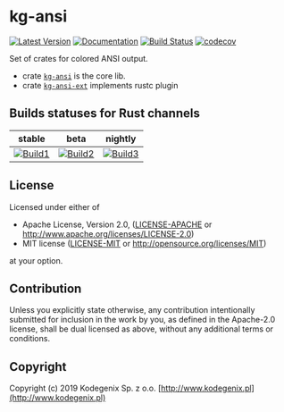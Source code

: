 # kg-ansi

[![Latest Version](https://img.shields.io/crates/v/kg-ansi.svg)](https://crates.io/crates/kg-ansi)
[![Documentation](https://docs.rs/kg-ansi/badge.svg)](https://docs.rs/kg-ansi)
[![Build Status](https://travis-ci.org/Kodegenix/kg-ansi.svg?branch=master)](https://travis-ci.org/Kodegenix/kg-ansi)
[![codecov](https://codecov.io/gh/kodegenix/kg-ansi/branch/master/graph/badge.svg)](https://codecov.io/gh/kodegenix/kg-ansi)

Set of crates for colored ANSI output. 

* crate [`kg-ansi`](kg-ansi) is the core lib. 
* crate [`kg-ansi-ext`](kg-ansi-ext) implements rustc plugin

## Builds statuses for Rust channels

| stable            | beta              | nightly           |
|-------------------|-------------------|-------------------|
| [![Build1][3]][4] | [![Build2][2]][4] | [![Build3][1]][4] |

[1]: https://travis-matrix-badges.herokuapp.com/repos/kodegenix/kg-ansi/branches/master/1
[2]: https://travis-matrix-badges.herokuapp.com/repos/kodegenix/kg-ansi/branches/master/2
[3]: https://travis-matrix-badges.herokuapp.com/repos/kodegenix/kg-ansi/branches/master/3
[4]: https://travis-ci.org/kodegenix/kg-ansi


## License

Licensed under either of
* Apache License, Version 2.0, ([LICENSE-APACHE](LICENSE-APACHE) or http://www.apache.org/licenses/LICENSE-2.0)
* MIT license ([LICENSE-MIT](LICENSE-MIT) or http://opensource.org/licenses/MIT)

at your option.

## Contribution

Unless you explicitly state otherwise, any contribution intentionally submitted
for inclusion in the work by you, as defined in the Apache-2.0 license, shall be dual licensed as above, without any
additional terms or conditions.

## Copyright

Copyright (c) 2019 Kodegenix Sp. z o.o. [http://www.kodegenix.pl](http://www.kodegenix.pl)
